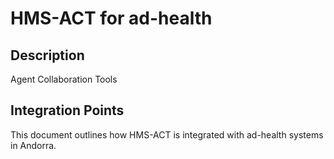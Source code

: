 # HMS-ACT for ad-health

## Description

Agent Collaboration Tools

## Integration Points

This document outlines how HMS-ACT is integrated with ad-health systems in Andorra.
